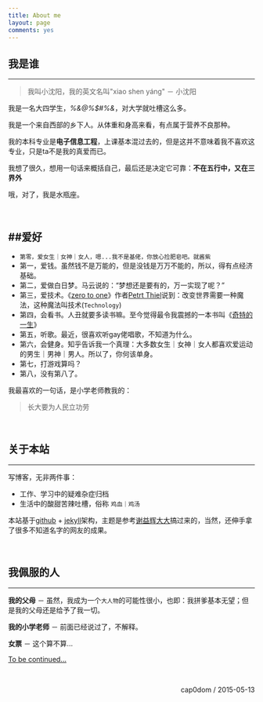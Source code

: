 ```yaml
---
title: About me
layout: page
comments: yes
---
```


## 我是谁
----
> 我叫小沈阳，我的英文名叫"xiao shen yáng" － 小沈阳

我是一名大四学生，*%&@%$#%&*，对大学就吐槽这么多。

我是一个来自西部的乡下人。从体重和身高来看，有点属于营养不良那种。

我的本科专业是**电子信息工程**，上课基本混过去的，但是这并不意味着我不喜欢这专业，只是ta不是我的真爱而已。

我想了很久，想用一句话来概括自己，最后还是决定它可靠：**不在五行中，又在三界外**

哦，对了，我是水瓶座。

<br/>

##爱好
----------
- `第零，爱女生｜女神｜女人，嗯...我不是基佬，你放心捡肥皂吧。就酱紫`
- 第一，爱钱。虽然钱不是万能的，但是没钱是万万不能的，所以，得有点经济基础。
- 第二，爱做白日梦。马云说的：“梦想还是要有的，万一实现了呢？”
- 第三，爱技术。《[zero to one](http://book.douban.com/subject/26297606/)》作者[Petrt Thiel](https://en.wikipedia.org/wiki/Peter_Thiel)说到：改变世界需要一种魔法，这种魔法叫技术(`Technology`)
- 第四，会看书。人丑就要多读书嘛。至今觉得最令我震撼的一本书叫《[奇特的一生](http://book.douban.com/subject/1115353/)》
- 第五，听歌。最近，很喜欢听gay佬唱歌，不知道为什么。
- 第六，会健身。知乎告诉我一个真理：大多数女生｜女神｜女人都喜欢爱运动的男生｜男神｜男人。所以了，你何该单身。
- 第七，打游戏算吗？
- 第八，没有第八了。

我最喜欢的一句话，是小学老师教我的：

> 长大要为人民立功劳

<br/>

## 关于本站
----

写博客，无非两件事：

- 工作、学习中的疑难杂症归档
- 生活中的酸甜苦辣吐槽，俗称 `鸡血｜鸡汤`

本站基于[github](https://github.com) + [jekyll](http://jekyllrb.com)架构，主题是参考[谢益辉大大](http://yihui.name)搞过来的，当然，还伸手拿了很多不知道名字的网友的成果。


<br/>

## 我佩服的人
----
**我的父母** － 虽然，我成为一个`大人物`的可能性很小，也即：我拼爹基本无望；但是我的父母还是给予了我一切。

**我的小学老师** － 前面已经说过了，不解释。

**女票** － 这个算不算...

[To be continued...](http://www.cap0dom.com/vitae/)

<br/>

<p align="right">cap0dom / 2015-05-13</p>
